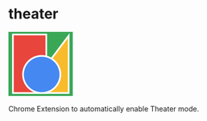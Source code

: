 # theater
![Theater](https://raw.githubusercontent.com/H4TIEL/theater/main/images/get_started128.png "Theater")

Chrome Extension to automatically enable Theater mode.
